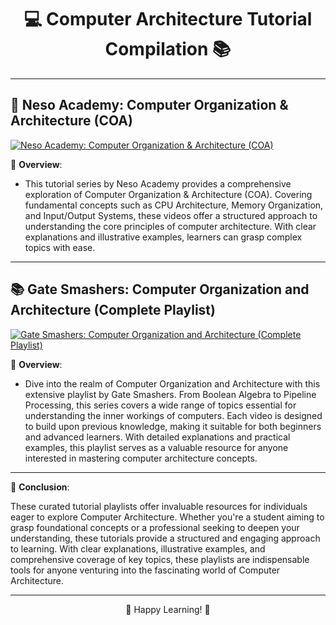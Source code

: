<div align="center">

# 💻 Computer Architecture Tutorial Compilation 📚

</div>

---

## 🎥 Neso Academy: Computer Organization & Architecture (COA)

[![Neso Academy: Computer Organization & Architecture (COA)](https://img.youtube.com/vi/playlist?list=PLBlnK6fEyqRgLLlzdgiTUKULKJPYc0A4q/0.jpg)](https://www.youtube.com/playlist?list=PLBlnK6fEyqRgLLlzdgiTUKULKJPYc0A4q)

📝 **Overview**: 
- This tutorial series by Neso Academy provides a comprehensive exploration of Computer Organization & Architecture (COA). Covering fundamental concepts such as CPU Architecture, Memory Organization, and Input/Output Systems, these videos offer a structured approach to understanding the core principles of computer architecture. With clear explanations and illustrative examples, learners can grasp complex topics with ease.

---

## 📚 Gate Smashers: Computer Organization and Architecture (Complete Playlist)

[![Gate Smashers: Computer Organization and Architecture (Complete Playlist)](https://img.youtube.com/vi/playlist?list=PLxCzCOWd7aiHMonh3G6QNKq53C6oNXGrX/0.jpg)](https://www.youtube.com/playlist?list=PLxCzCOWd7aiHMonh3G6QNKq53C6oNXGrX)

📝 **Overview**: 
- Dive into the realm of Computer Organization and Architecture with this extensive playlist by Gate Smashers. From Boolean Algebra to Pipeline Processing, this series covers a wide range of topics essential for understanding the inner workings of computers. Each video is designed to build upon previous knowledge, making it suitable for both beginners and advanced learners. With detailed explanations and practical examples, this playlist serves as a valuable resource for anyone interested in mastering computer architecture concepts.

---

📘 **Conclusion**:

These curated tutorial playlists offer invaluable resources for individuals eager to explore Computer Architecture. Whether you're a student aiming to grasp foundational concepts or a professional seeking to deepen your understanding, these tutorials provide a structured and engaging approach to learning. With clear explanations, illustrative examples, and comprehensive coverage of key topics, these playlists are indispensable tools for anyone venturing into the fascinating world of Computer Architecture.

---

<div align="center">

🚀 Happy Learning! 🌟

</div>
